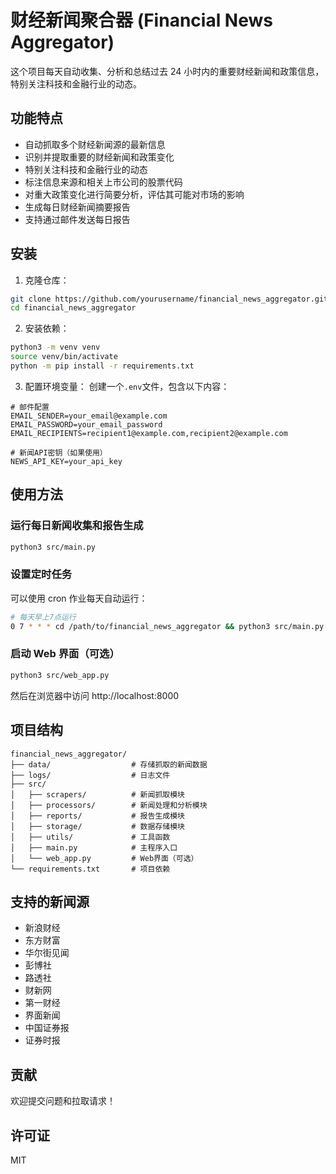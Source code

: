 # 财经新闻聚合器 (Financial News Aggregator)

这个项目每天自动收集、分析和总结过去 24 小时内的重要财经新闻和政策信息，特别关注科技和金融行业的动态。

## 功能特点

- 自动抓取多个财经新闻源的最新信息
- 识别并提取重要的财经新闻和政策变化
- 特别关注科技和金融行业的动态
- 标注信息来源和相关上市公司的股票代码
- 对重大政策变化进行简要分析，评估其可能对市场的影响
- 生成每日财经新闻摘要报告
- 支持通过邮件发送每日报告

## 安装

1. 克隆仓库：

```bash
git clone https://github.com/yourusername/financial_news_aggregator.git
cd financial_news_aggregator
```

2. 安装依赖：

```bash
python3 -m venv venv
source venv/bin/activate
python -m pip install -r requirements.txt
```

3. 配置环境变量：
   创建一个`.env`文件，包含以下内容：

```
# 邮件配置
EMAIL_SENDER=your_email@example.com
EMAIL_PASSWORD=your_email_password
EMAIL_RECIPIENTS=recipient1@example.com,recipient2@example.com

# 新闻API密钥（如果使用）
NEWS_API_KEY=your_api_key
```

## 使用方法

### 运行每日新闻收集和报告生成

```bash
python3 src/main.py
```

### 设置定时任务

可以使用 cron 作业每天自动运行：

```bash
# 每天早上7点运行
0 7 * * * cd /path/to/financial_news_aggregator && python3 src/main.py
```

### 启动 Web 界面（可选）

```bash
python3 src/web_app.py
```

然后在浏览器中访问 http://localhost:8000

## 项目结构

```
financial_news_aggregator/
├── data/                  # 存储抓取的新闻数据
├── logs/                  # 日志文件
├── src/
│   ├── scrapers/          # 新闻抓取模块
│   ├── processors/        # 新闻处理和分析模块
│   ├── reports/           # 报告生成模块
│   ├── storage/           # 数据存储模块
│   ├── utils/             # 工具函数
│   ├── main.py            # 主程序入口
│   └── web_app.py         # Web界面（可选）
└── requirements.txt       # 项目依赖
```

## 支持的新闻源

- 新浪财经
- 东方财富
- 华尔街见闻
- 彭博社
- 路透社
- 财新网
- 第一财经
- 界面新闻
- 中国证券报
- 证券时报

## 贡献

欢迎提交问题和拉取请求！

## 许可证

MIT
